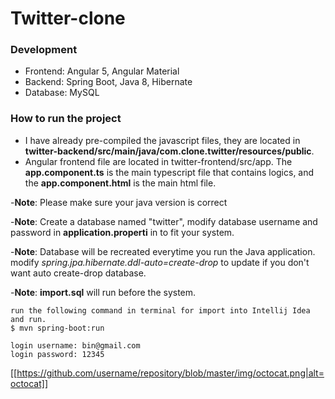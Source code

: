 # Twitter-clone


### Development
- Frontend: Angular 5, Angular Material
- Backend: Spring Boot, Java 8, Hibernate
- Database: MySQL

### How to run the project
- I have already pre-compiled the javascript files, they are located in **twitter-backend/src/main/java/com.clone.twitter/resources/public**.
- Angular frontend file are located in twitter-frontend/src/app. The **app.component.ts** is the main typescript file that contains logics, and the **app.component.html** is the main html file.

-**Note**: Please make sure your java version is correct

-**Note**: Create a database named "twitter", modify database username and password in **application.properti** in to fit your system.

-**Note**: Database will be recreated everytime you run the Java application. modify *spring.jpa.hibernate.ddl-auto=create-drop* to update if you don't want auto create-drop database.

-**Note**: **import.sql** will run before the system.

```
run the following command in terminal for import into Intellij Idea and run.
$ mvn spring-boot:run

login username: bin@gmail.com
login password: 12345

```

[[https://github.com/username/repository/blob/master/img/octocat.png|alt=octocat]]
